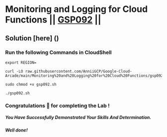 # Monitoring and Logging for Cloud Functions || [GSP092](https://www.cloudskillsboost.google/focuses/1833?parent=catalog) ||

## Solution [here] ()
### Run the following Commands in CloudShell

```
export REGION=
```
```
curl -LO raw.githubusercontent.com/AnniiGCP/Google-Cloud-Arcade/main/Monitoring%20and%20Logging%20for%20Cloud%20Functions/gsp092.sh

sudo chmod +x gsp092.sh

./gsp092.sh
```

### Congratulations 🎉 for completing the Lab !

##### *You Have Successfully Demonstrated Your Skills And Determination.*

#### *Well done!*

 

 
